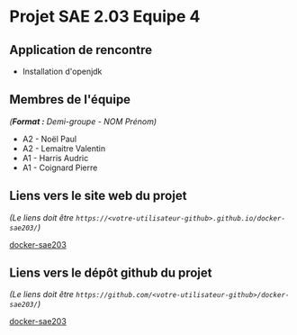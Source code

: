 # Projet SAE 2.03 Equipe 4


## Application de rencontre

- Installation d'openjdk

## Membres de l'équipe
_(**Format :** Demi-groupe - NOM Prénom)_

- A2 - Noël Paul 
- A2 - Lemaitre Valentin
- A1 - Harris Audric
- A1 - Coignard Pierre

## Liens vers le site web du projet
_(Le liens doit être ```https://<votre-utilisateur-github>.github.io/docker-sae203/```)_

[docker-sae203](https://vava408.github.io/docker-sae203/)

## Liens vers le dépôt github du projet
_(Le liens doit être ```https://github.com/<votre-utilisateur-github>/docker-sae203/```)_

[docker-sae203](https://github.com/vava408/docker-sae203r)

